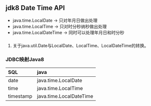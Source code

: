 ## jdk8 Date Time API

- java.time.LocalDate -> 只对年月日做出处理
- java.time.LocalTime -> 只对时分秒纳秒做出处理
- java.time.LocalDateTime -> 同时可以处理年月日和时分秒

###
1. 关于java.util.Date与LocalDate、LocalTime、LocalDateTime的转换。


### JDBC映射Java8
|      SQL      |       java              |
|:--------------|:------------------------|
| date          | java.time.LocalDate     |
| time          | java.time.LocalTime     |
| timestamp     | java.time.LocalDateTime |
